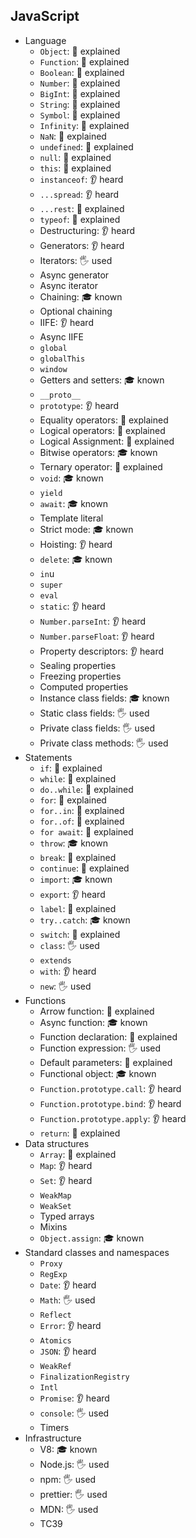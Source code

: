 ## JavaScript

- Language
  - `Object`: 🙋 explained
  - `Function`: 🙋 explained
  - `Boolean`: 🙋 explained
  - `Number`: 🙋 explained
  - `BigInt`: 🙋 explained
  - `String`: 🙋 explained
  - `Symbol`: 🙋 explained
  - `Infinity`: 🙋 explained
  - `NaN`: 🙋 explained
  - `undefined`: 🙋 explained
  - `null`: 🙋 explained
  - `this`: 🙋 explained
  - `instanceof`: 👂 heard
  - `...spread`: 👂 heard
  - `...rest`: 🙋 explained
  - `typeof`: 🙋 explained
  - Destructuring: 👂 heard
  - Generators: 👂 heard
  - Iterators: 🖐️ used
  - Async generator
  - Async iterator
  - Chaining: 🎓 known
  - Optional chaining
  - IIFE: 👂 heard
  - Async IIFE
  - `global`
  - `globalThis`
  - `window`
  - Getters and setters: 🎓 known
  - `__proto__`
  - `prototype`: 👂 heard
  - Equality operators: 🙋 explained
  - Logical operators: 🙋 explained
  - Logical Assignment: 🙋 explained
  - Bitwise operators: 🎓 known
  - Ternary operator: 🙋 explained
  - `void`: 🎓 known
  - `yield`
  - `await`: 🎓 known
  - Template literal
  - Strict mode: 🎓 known
  - Hoisting: 👂 heard
  - `delete`: 🎓 known
  - `in`u
  - `super`
  - `eval`
  - `static`: 👂 heard
  - `Number.parseInt`: 👂 heard
  - `Number.parseFloat`: 👂 heard
  - Property descriptors: 👂 heard
  - Sealing properties
  - Freezing properties
  - Computed properties
  - Instance class fields: 🎓 known
  - Static class fields: 🖐️ used
  - Private class fields: 🖐️ used
  - Private class methods: 🖐️ used
- Statements
  - `if`: 🙋 explained
  - `while`: 🙋 explained
  - `do..while`: 🙋 explained
  - `for`: 🙋 explained
  - `for..in`: 🙋 explained
  - `for..of`: 🙋 explained
  - `for await`: 🙋 explained
  - `throw`: 🎓 known
  - `break`: 🙋 explained
  - `continue`: 🙋 explained
  - `import`: 🎓 known
  - `export`: 👂 heard
  - `label`: 🙋 explained
  - `try..catch`: 🎓 known
  - `switch`: 🙋 explained
  - `class`: 🖐️ used
  - `extends`
  - `with`: 👂 heard
  - `new`: 🖐️ used
- Functions
  - Arrow function: 🙋 explained
  - Async function: 🎓 known
  - Function declaration: 🙋 explained
  - Function expression: 🖐️ used
  - Default parameters: 🙋 explained
  - Functional object: 🎓 known
  - `Function.prototype.call`: 👂 heard
  - `Function.prototype.bind`: 👂 heard
  - `Function.prototype.apply`: 👂 heard
  - `return`: 🙋 explained
- Data structures
  - `Array`: 🙋 explained
  - `Map`: 👂 heard
  - `Set`: 👂 heard
  - `WeakMap`
  - `WeakSet`
  - Typed arrays
  - Mixins
  - `Object.assign`: 🎓 known
- Standard classes and namespaces
  - `Proxy`
  - `RegExp`
  - `Date`: 👂 heard
  - `Math`: 🖐️ used
  - `Reflect`
  - `Error`: 👂 heard
  - `Atomics`
  - `JSON`: 👂 heard
  - `WeakRef`
  - `FinalizationRegistry`
  - `Intl`
  - `Promise`: 👂 heard
  - `console`: 🖐️ used
  - Timers
- Infrastructure
  - V8: 🎓 known
  - Node.js: 🖐️ used
  - npm: 🖐️ used
  - prettier: 🖐️ used
  - MDN: 🖐️ used
  - TC39

